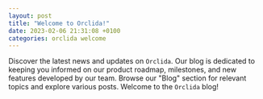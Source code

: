 ```yaml
---
layout: post
title: "Welcome to Orclida!"
date: 2023-02-06 21:31:08 +0100
categories: orclida welcome
---
```


Discover the latest news and updates on `Orclida`. Our blog is dedicated to keeping you informed on our product roadmap, milestones, and new features developed by our team. Browse our "Blog" section for relevant topics and explore various posts. Welcome to the `Orclida` blog!
